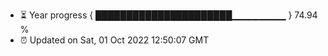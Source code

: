 - ⏳ Year progress { ██████████████████████▁▁▁▁▁▁▁▁ } 74.94 %
- ⏰ Updated on Sat, 01 Oct 2022 12:50:07 GMT

